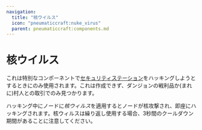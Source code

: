 ```yaml
---
navigation:
  title: "核ウイルス"
  icon: "pneumaticcraft:nuke_virus"
  parent: pneumaticcraft:components.md
---
```


# 核ウイルス

これは特別なコンポーネントで[セキュリティステーション](../security_station.md)をハッキングしようとするときにのみ使用されます。これは作成できず、ダンジョンの戦利品か(まれに)村人との取引でのみ見つかります。

<ItemImage id="pneumaticcraft:nuke_virus" />

ハッキング中にノードに*核ウィルス*を適用するとノードが核攻撃され、即座にハッキングされます。核ウィルスは繰り返し使用する場合、3秒間のクールダウン期間があることに注意してください。

